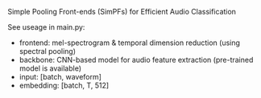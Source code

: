 Simple Pooling Front-ends (SimPFs) for Efficient Audio Classification

See useage in main.py:
* frontend: mel-spectrogram & temporal dimension reduction (using spectral pooling)
* backbone: CNN-based model for audio feature extraction (pre-trained model is available)
* input: [batch, waveform]
* embedding: [batch, T, 512]